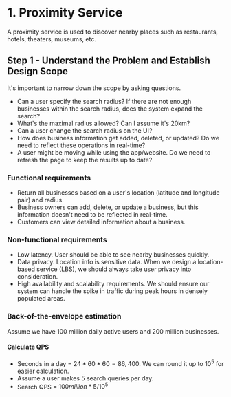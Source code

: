 # 1. Proximity Service

A proximity service is used to discover nearby places such as restaurants, hotels, theaters, museums, etc.

## Step 1 - Understand the Problem and Establish Design Scope

It's important to narrow down the scope by asking questions.

- Can a user specify the search radius? If there are not enough businesses within the search radius, does the system expand the search?
- What's the maximal radius allowed? Can I assume it's 20km?
- Can a user change the search radius on the UI?
- How does business information get added, deleted, or updated? Do we need to reflect these operations in real-time?
- A user might be moving while using the app/website. Do we need to refresh the page to keep the results up to date?

### Functional requirements

- Return all businesses based on a user's location (latitude and longitude pair) and radius.
- Business owners can add, delete, or update a business, but this information doesn't need to be reflected in real-time.
- Customers can view detailed information about a business.

### Non-functional requirements

- Low latency. User should be able to see nearby businesses quickly.
- Data privacy. Location info is sensitive data. When we design a location-based service (LBS), we should always take user privacy into consideration.
- High availability and scalability requirements. We should ensure our system can handle the spike in traffic during peak hours in densely populated areas.

### Back-of-the-envelope estimation

Assume we have 100 million daily active users and 200 million businesses.

#### Calculate QPS

- Seconds in a day = $24 * 60 * 60 = 86,400$. We can round it up to $10^5$ for easier calculation.
- Assume a user makes 5 search queries per day.
- Search QPS = $100 million * 5 / 10^5$
